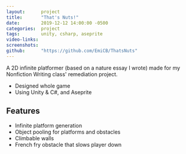 ```yaml
---
layout:      project
title:       "That's Nuts!"
date:        2019-12-12 14:00:00 -0500
categories:  project
tags:        unity, csharp, aseprite
video-links: 
screenshots: 
github:      "https://github.com/EmiCB/ThatsNuts"
---
```


A 2D infinite platformer (based on a nature essay I wrote) made for my Nonfiction Writing class' remediation project.

<!--more-->

- Designed whole game
- Using Unity & C#, and Aseprite

## Features
- Infinite platform generation
- Object pooling for platforms and obstacles
- Climbable walls
- French fry obstacle that slows player down